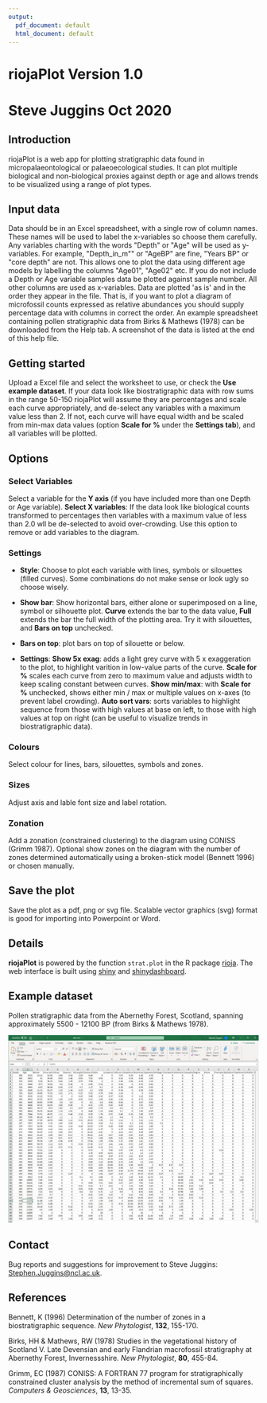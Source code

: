 ```yaml
---
output:
  pdf_document: default
  html_document: default
---
```

# riojaPlot Version 1.0

# Steve Juggins Oct 2020

## Introduction

riojaPlot is a web app for plotting stratigraphic data found in micropalaeontological or palaeoecological studies. It can plot multiple biological and non-biological proxies against depth or age and allows trends to be visualized using a range of plot types.  

## Input data

Data should be in an Excel spreadsheet, with a single row of column names.  These names will be used to label the x-variables so choose them carefully.  Any variables charting with the words "Depth" or "Age" will be used as y-variables.  For example, "Depth_in_m"" or "AgeBP" are fine, "Years BP" or "core depth" are not.  This allows one to plot the data using different age models by labelling the columns "Age01", "Age02" etc.  If you do not include a Depth or Age variable samples data be plotted against sample number.  All other columns are used as x-variables.  Data are plotted 'as is' and in the order they appear in the file.  That is, if you want to plot a diagram of microfossil counts expressed as relative abundances you should supply percentage data with columns in correct the order.  An example spreadsheet containing pollen stratigraphic data from Birks & Mathews (1978) can be downloaded from the Help tab.  A screenshot of the data is listed at the end of this help file.

## Getting started

Upload a Excel file and select the worksheet to use, or check the **Use example dataset**.  If your data look like biostratigraphic data with row sums in the range 50-150 riojaPlot will assume they are percentages and scale each curve appropriately, and de-select any variables with a maximum value less than 2. If not, each curve will have equal width and be scaled from min-max data values (option **Scale for %** under the **Settings tab**), and all variables will be plotted.  

## Options

### Select Variables

Select a variable for the **Y axis** (if you have included more than one Depth or Age variable).  **Select X variables**: If the data look like biological counts transformed to percentages then variables with a maximum value of less than 2.0 wll be de-selected to avoid over-crowding.  Use this option to remove or add variables to the diagram.  

### Settings

- **Style**: Choose to plot each variable with lines, symbols or silouettes (filled curves).  Some combinations do not make sense or look ugly so choose wisely.

- **Show bar**: Show horizontal bars, either alone or superimposed on a line, symbol or silhouette plot.  **Curve** extends the bar to the data value, **Full** extends the bar the full width of the plotting area.  Try it with silouettes, and **Bars on top** unchecked.

- **Bars on top**: plot bars on top of silouette or below. 

- **Settings**: **Show 5x exag**: adds a light grey curve with 5 x exaggeration to  the plot, to highlight varition in low-value parts of the curve.  **Scale for %** scales each curve from zero to maximum value and adjusts width to keep scaling constant between curves.  **Show min/max**: with **Scale for %** unchecked, shows either min / max or multiple values on x-axes (to prevent label crowding).  **Auto sort vars**:  sorts variables to highlight sequence from those with high values at base on left, to those with high values at top on right (can be useful to visualize trends in biostratigraphic data).

### Colours

Select colour for lines, bars, silouettes, symbols and zones.

### Sizes

Adjust axis and lable font size and label rotation.

### Zonation

Add a zonation (constrained clustering) to the diagram using CONISS (Grimm 1987).  Optional show zones on the diagram with the number of zones determined automatically using a broken-stick model (Bennett 1996) or chosen manually.

## Save the plot

Save the plot as a pdf, png or svg file.  Scalable vector graphics (svg) format is good for importing into Powerpoint or Word.

## Details

**riojaPlot** is powered by the function `strat.plot` in the R package [rioja](https://cran.r-project.org/web/packages/rioja/index.html).  The web interface is built using [shiny](https://shiny.rstudio.com/) and [shinydashboard](https://rstudio.github.io/shinydashboard/index.html).  

## Example dataset

Pollen stratigraphic data from the Abernethy Forest, Scotland, spanning approximately 5500 - 12100 BP (from Birks & Mathews 1978).

![Abernethy Forest Pollen Stratigraphic data (from Birks & Matthews, 1978)](riojaPlot01.jpg)

## Contact

Bug reports and suggestions for improvement to Steve Juggins: Stephen.Juggins@ncl.ac.uk.

## References

Bennett, K (1996) Determination of the number of zones in a biostratigraphic sequence. *New Phytologist*, **132**, 155-170.

Birks, HH & Mathews, RW (1978) Studies in the vegetational history of Scotland V. Late Devensian and early Flandrian macrofossil stratigraphy at Abernethy Forest, Invernessshire. *New Phytologist*, **80**, 455-84.

Grimm, EC (1987) CONISS: A FORTRAN 77 program for stratigraphically constrained cluster analysis by the method of incremental sum of squares. *Computers & Geosciences*, **13**, 13-35.